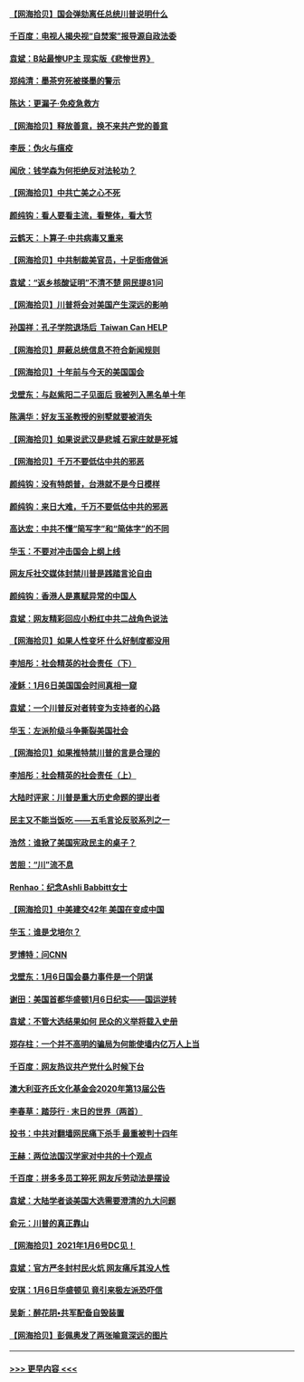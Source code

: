 #### [【网海拾贝】国会弹劾离任总统川普说明什么](../pages/nsc993/n12712816.md?t=01261901) 
#### [千百度：电视人揭央视“自焚案”报导源自政法委](../pages/nsc993/n12709760.md?t=01261901) 
#### [袁斌：B站最惨UP主 现实版《悲惨世界》](../pages/nsc993/n12709686.md?t=01261901) 
#### [郑纯清：墨茶穷死被搽墨的警示](../pages/nsc993/n12709262.md?t=01261901) 
#### [陈达：更漏子·免疫急救方](../pages/nsc993/n12709244.md?t=01261901) 
#### [【网海拾贝】释放善意，换不来共产党的善意](../pages/nsc993/n12708361.md?t=01261901) 
#### [李辰：伪火与瘟疫](../pages/nsc993/n12707981.md?t=01261901) 
#### [闻欣：钱学森为何拒绝反对法轮功？](../pages/nsc993/n12707407.md?t=01261901) 
#### [【网海拾贝】中共亡美之心不死](../pages/nsc993/n12707621.md?t=01261901) 
#### [颜纯钩：看人要看主流，看整体，看大节](../pages/nsc993/n12707536.md?t=01261901) 
#### [云鹤天：卜算子‧中共病毒又重来](../pages/nsc993/n12707408.md?t=01261901) 
#### [【网海拾贝】中共制裁美官员，十足街痞做派](../pages/nsc993/n12705115.md?t=01261901) 
#### [袁斌：“返乡核酸证明”不清不楚 网民提81问](../pages/nsc993/n12704982.md?t=01261901) 
#### [【网海拾贝】川普将会对美国产生深远的影响](../pages/nsc993/n12703045.md?t=01261901) 
#### [孙国祥：孔子学院退场后  Taiwan Can HELP](../pages/nsc993/n12702430.md?t=01261901) 
#### [【网海拾贝】屏蔽总统信息不符合新闻规则](../pages/nsc993/n12699998.md?t=01261901) 
#### [【网海拾贝】十年前与今天的美国国会](../pages/nsc993/n12696993.md?t=01261901) 
#### [戈壁东：与赵紫阳二子见面后 我被列入黑名单十年](../pages/nsc993/n12696215.md?t=01261901) 
#### [陈满华：好友玉圣教授的别墅就要被消失](../pages/nsc993/n12695411.md?t=01261901) 
#### [【网海拾贝】如果说武汉是悲城 石家庄就是死城](../pages/nsc993/n12694589.md?t=01261901) 
#### [【网海拾贝】千万不要低估中共的邪恶](../pages/nsc993/n12692771.md?t=01261901) 
#### [颜纯钩：没有特朗普，台港就不是今日模样](../pages/nsc993/n12692678.md?t=01261901) 
#### [颜纯钩：来日大难，千万不要低估中共的邪恶](../pages/nsc993/n12692080.md?t=01261901) 
#### [高达宏：中共不懂“简写字”和“简体字”的不同](../pages/nsc993/n12692068.md?t=01261901) 
#### [华玉：不要对冲击国会上纲上线](../pages/nsc993/n12689948.md?t=01261901) 
#### [网友斥社交媒体封禁川普是践踏言论自由](../pages/nsc993/n12687482.md?t=01261901) 
#### [颜纯钩：香港人是禀赋异常的中国人](../pages/nsc993/n12685142.md?t=01261901) 
#### [袁斌：网友精彩回应小粉红中共二战角色说法](../pages/nsc993/n12684994.md?t=01261901) 
#### [【网海拾贝】如果人性变坏 什么好制度都没用](../pages/nsc993/n12683000.md?t=01261901) 
#### [李旭彤：社会精英的社会责任（下）](../pages/nsc993/n12680604.md?t=01261901) 
#### [凌稣：1月6日美国国会时间真相一窥](../pages/nsc993/n12682780.md?t=01261901) 
#### [袁斌：一个川普反对者转变为支持者的心路](../pages/nsc993/n12682700.md?t=01261901) 
#### [华玉：左派阶级斗争撕裂美国社会](../pages/nsc993/n12681226.md?t=01261901) 
#### [【网海拾贝】如果推特禁川普的言是合理的](../pages/nsc993/n12681232.md?t=01261901) 
#### [李旭彤：社会精英的社会责任（上）](../pages/nsc993/n12680501.md?t=01261901) 
#### [大陆时评家：川普是重大历史命题的提出者](../pages/nsc993/n12679904.md?t=01261901) 
#### [民主又不能当饭吃 ——五毛言论反驳系列之一](../pages/nsc993/n12679877.md?t=01261901) 
#### [浩然：谁掀了美国宪政民主的桌子？](../pages/nsc993/n12679850.md?t=01261901) 
#### [苦胆：“川”流不息](../pages/nsc993/n12678388.md?t=01261901) 
#### [Renhao：纪念Ashli Babbitt女士](../pages/nsc993/n12678359.md?t=01261901) 
#### [【网海拾贝】中美建交42年 美国在变成中国](../pages/nsc993/n12678324.md?t=01261901) 
#### [华玉：谁是戈培尔？](../pages/nsc993/n12677515.md?t=01261901) 
#### [罗博特：问CNN](../pages/nsc993/n12677172.md?t=01261901) 
#### [戈壁东：1月6日国会暴力事件是一个阴谋](../pages/nsc993/n12674639.md?t=01261901) 
#### [谢田：美国首都华盛顿1月6日纪实——国运逆转](../pages/nsc993/n12673190.md?t=01261901) 
#### [袁斌：不管大选结果如何 民众的义举将载入史册](../pages/nsc993/n12672787.md?t=01261901) 
#### [郑存柱：一个并不高明的骗局为何能使墙内亿万人上当](../pages/nsc993/n12671449.md?t=01261901) 
#### [千百度：网友热议共产党什么时候下台](../pages/nsc993/n12670442.md?t=01261901) 
#### [澳大利亚齐氏文化基金会2020年第13届公告](../pages/nsc993/n12670273.md?t=01261901) 
#### [李春草：踏莎行 · 末日的世界（两首）](../pages/nsc993/n12670253.md?t=01261901) 
#### [投书：中共对翻墙网民痛下杀手 最重被判十四年](../pages/nsc993/n12670190.md?t=01261901) 
#### [王赫：两位法国汉学家对中共的十个观点](../pages/nsc993/n12669593.md?t=01261901) 
#### [千百度：拼多多员工猝死 网友斥劳动法是摆设](../pages/nsc993/n12668081.md?t=01261901) 
#### [袁斌：大陆学者谈美国大选需要澄清的九大问题](../pages/nsc993/n12668023.md?t=01261901) 
#### [俞元：川普的真正靠山](../pages/nsc993/n12668000.md?t=01261901) 
#### [【网海拾贝】2021年1月6号DC见！](../pages/nsc993/n12664957.md?t=01261901) 
#### [袁斌：官方严冬封村民火炕 网友痛斥其没人性](../pages/nsc993/n12664882.md?t=01261901) 
#### [安琪：1月6日华盛顿见 竟引来极左派恐吓信](../pages/nsc993/n12664831.md?t=01261901) 
#### [吴新：醉花阴•共军配备自毁装置](../pages/nsc993/n12664766.md?t=01261901) 
#### [【网海拾贝】彭佩奥发了两张喻意深远的图片](../pages/nsc993/n12663515.md?t=01261901) 

----
#### [ >>> 更早内容 <<< ](../indexes/nsc993-earlier.md)
